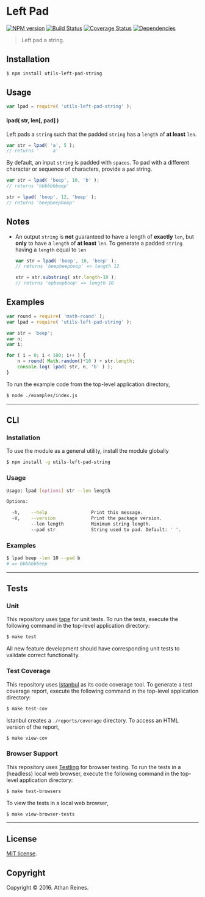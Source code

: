 Left Pad
===
[![NPM version][npm-image]][npm-url] [![Build Status][build-image]][build-url] [![Coverage Status][coverage-image]][coverage-url] [![Dependencies][dependencies-image]][dependencies-url]

> Left pad a string.


## Installation

``` bash
$ npm install utils-left-pad-string
```


## Usage

``` javascript
var lpad = require( 'utils-left-pad-string' );
```

#### lpad( str, len[, pad] )

Left pads a `string` such that the padded `string` has a `length` of __at least__ `len`.


``` javascript
var str = lpad( 'a', 5 );
// returns '     a'
```

By default, an input `string` is padded with `spaces`. To pad with a different character or sequence of characters, provide a `pad` string.

``` javascript
var str = lpad( 'beep', 10, 'b' );
// returns 'bbbbbbbeep'

str = lpad( 'boop', 12, 'beep' );
// returns 'beepbeepboop'
```


## Notes

* An output `string` is __not__ guaranteed to have a length of __exactly__ `len`, but __only__ to have a `length` of __at least__ `len`. To generate a padded `string` having a `length` equal to `len`

	``` javascript
	var str = lpad( 'boop', 10, 'beep' );
	// returns 'beepbeepboop' => length 12

	str = str.substring( str.length-10 );
	// returns 'epbeepboop' => length 10
	``` 


## Examples

``` javascript
var round = require( 'math-round' );
var lpad = require( 'utils-left-pad-string' );

var str = 'beep';
var n;
var i;

for ( i = 0; i < 100; i++ ) {
	n = round( Math.random()*10 ) + str.length;
	console.log( lpad( str, n, 'b' ) );
}
```

To run the example code from the top-level application directory,

``` bash
$ node ./examples/index.js
```


---
## CLI

### Installation

To use the module as a general utility, install the module globally

``` bash
$ npm install -g utils-left-pad-string
```


### Usage

``` bash
Usage: lpad [options] str --len length

Options:

  -h,    --help                Print this message.
  -V,    --version             Print the package version.
         --len length          Minimum string length.
         --pad str             String used to pad. Default: ' '.
```


### Examples

``` bash
$ lpad beep -len 10 --pad b
# => bbbbbbbeep
```


---
## Tests

### Unit

This repository uses [tape][tape] for unit tests. To run the tests, execute the following command in the top-level application directory:

``` bash
$ make test
```

All new feature development should have corresponding unit tests to validate correct functionality.


### Test Coverage

This repository uses [Istanbul][istanbul] as its code coverage tool. To generate a test coverage report, execute the following command in the top-level application directory:

``` bash
$ make test-cov
```

Istanbul creates a `./reports/coverage` directory. To access an HTML version of the report,

``` bash
$ make view-cov
```


### Browser Support

This repository uses [Testling][testling] for browser testing. To run the tests in a (headless) local web browser, execute the following command in the top-level application directory:

``` bash
$ make test-browsers
```

To view the tests in a local web browser,

``` bash
$ make view-browser-tests
```

<!-- [![browser support][browsers-image]][browsers-url] -->


---
## License

[MIT license](http://opensource.org/licenses/MIT).


## Copyright

Copyright &copy; 2016. Athan Reines.


[npm-image]: http://img.shields.io/npm/v/utils-left-pad-string.svg
[npm-url]: https://npmjs.org/package/utils-left-pad-string

[build-image]: http://img.shields.io/travis/kgryte/utils-left-pad-string/master.svg
[build-url]: https://travis-ci.org/kgryte/utils-left-pad-string

[coverage-image]: https://img.shields.io/codecov/c/github/kgryte/utils-left-pad-string/master.svg
[coverage-url]: https://codecov.io/github/kgryte/utils-left-pad-string?branch=master

[dependencies-image]: http://img.shields.io/david/kgryte/utils-left-pad-string.svg
[dependencies-url]: https://david-dm.org/kgryte/utils-left-pad-string

[dev-dependencies-image]: http://img.shields.io/david/dev/kgryte/utils-left-pad-string.svg
[dev-dependencies-url]: https://david-dm.org/dev/kgryte/utils-left-pad-string

[github-issues-image]: http://img.shields.io/github/issues/kgryte/utils-left-pad-string.svg
[github-issues-url]: https://github.com/kgryte/utils-left-pad-string/issues

[tape]: https://github.com/substack/tape
[istanbul]: https://github.com/gotwarlost/istanbul
[testling]: https://ci.testling.com
